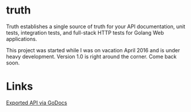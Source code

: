 # truth
Truth establishes a single source of truth for your API documentation, unit tests, integration tests, and full-stack HTTP tests for Golang Web applications.

This project was started while I was on vacation April 2016 and is under heavy development. Version 1.0 is right around the corner. Come back soon.

# Links
[Exported API via GoDocs](https://godoc.org/github.com/aarongreenlee/truth)
